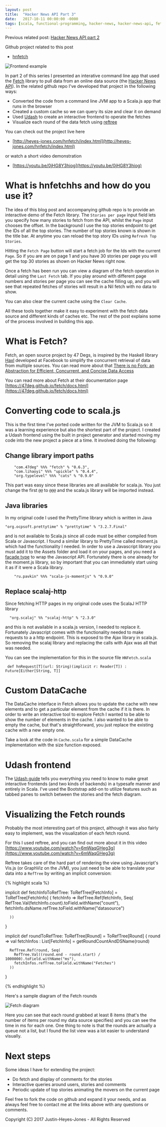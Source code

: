 ```yaml
---
layout: post
title:  "Hacker News API Part 3"
date:   2017-10-11 00:00:00 -0000
tags: [scala, functional-programming, hacker-news, hacker-news-api, fetch, typelevel, reftree, scala.js, 47-degs]
---
```


Previous related post: [Hacker News API part 2](/2017/07/30/hacker-news-api-2.html)

Github project related to this post 

- [hnfetch](https://github.com/justinhj/hnfetchjs)

![Frontend example](/../images/ux.png)

In part 2 of this series I presented an interative command line app that used the [Fetch](https://github.com/47deg/fetch) library to pull data from an online data source (the [Hacker News API](https://github.com/HackerNews/API)). In the related github repo I've developed that project in the following ways:

- Converted the code from a command line JVM app to a Scala.js app that runs in the browser
- Created a custom cache so we can query its size and clear it on demand
- Used [Udash](http://udash.io/) to create an interactive frontend to operate the fetches
- Visualize each round of the data fetch using [reftree](https://github.com/stanch/reftree)

You can check out the project live here

- [http://heyes-jones.com/hnfetch/index.html](http://heyes-jones.com/hnfetch/index.html)

or watch a short video demonstration

- [https://youtu.be/0jHG8Y3hiog](https://youtu.be/0jHG8Y3hiog)

# What is hnfetchhs and how do you use it?

The idea of this blog post and accompanying github repo is to provide an interactive demo of the Fetch library. The `Stories per page` input field lets you specify how many stories to fetch from the API, whilst the `Page` input chooses the offset. In the background I use the top stories endpoint to get the IDs of all the top stories. The number of top stories known is shown in the title bar. At anytime you can reload the top story IDs using `Refresh Top Stories`.

Hitting the `Fetch Page` button will start a fetch job for the Ids with the current `Page`. So if you are are on page 1 and you have 30 stories per page you will get the top 30 stories as shown on Hacker News right now. 

Once a fetch has been run you can view a diagram of the fetch operation in detail using the `Last Fetch` tab. If you play around with different page numbers and stories per page you can see the cache filling up, and you will see that repeated fetches of stories will result in a Nil fetch with no data to show.

You can also clear the current cache using the `Clear Cache`.

All these tools together make it easy to experiment with the fetch data source and different kinds of caches etc. The rest of the post explains some of the process involved in building this app.

# What is Fetch?

Fetch, an open source project by 47 Degs, is inspired by the Haskell library [Haxl](https://github.com/facebook/Haxl) developed at Facebook to simplify the concurrent retrieval of data from multiple sources. You can read more about that [There is no Fork: an Abstraction for Efficient, Concurrent, and Concise Data Access](https://simonmar.github.io/bib/papers/haxl-icfp14.pdf)

You can read more about Fetch at their documentation page [https://47deg.github.io/fetch/docs.html](https://47deg.github.io/fetch/docs.html)

# Converting code to scala.js

This is the first time I've ported code written for the JVM to Scala.js so it was a learning experience but also the shortest part of the project. I created a Udash frontend using the built in project generator and started moving my code into the new project a piece at a time. It involved doing the following:

## Change library import paths

```
    "com.47deg" %%% "fetch" % "0.6.3",
    "com.lihaoyi" %%% "upickle" % "0.4.4",
    "org.typelevel" %%% "cats" % "0.9.0"
```

This part was easy since these libraries are all available for scala.js. You just change the first `@@` to `@@@` and the scala.js library will be imported instead.

## Java libraries

In my original code I used the PrettyTime library which is written in Java

```
"org.ocpsoft.prettytime" % "prettytime" % "3.2.7.Final"
```

and is not available to Scala.js since all code must be either compiled from Scala or Javascript. I found a similar library to PrettyTime called moment.js which had the functionality I needed. In order to use a Javascript library you must add it to the Assets folder and load it on your pages, and you need a [facade type](https://www.scala-js.org/doc/interoperability/facade-types.html) to wrap the Javascript API. Fortunately there is one already for the moment.js library, so by important that you can immediately start using it as if it were a Scala library.

```
    "ru.pavkin" %%% "scala-js-momentjs" % "0.9.0"
```

## Replace scalaj-http

Since fetching HTTP pages in my original code uses the ScalaJ HTTP library

```
  "org.scalaj" %% "scalaj-http" % "2.3.0"
```

and this is not available in a scala.js version, I needed to replace it. Fortunately Javascript comes with the functionality needed to make requests to a a http endpoint. This is exposed to the Ajax library in scala.js. So removing the scalaj library and replacing the calls with Ajax was all that was needed.

You can see the implementation for this in the source file `HNFetch.scala` 

```
 def hnRequest[T](url: String)(implicit r: Reader[T]) : Future[Either[String, T]]
 ```
 
# Custom DataCache

The DataCache interface in Fetch allows you to update the cache with new elements and to get a particular element from the cache if it is there. In order to write an interactive tool to explore Fetch I wanted to be able to show the number of elements in the cache. I also wanted to be able to empty the cache, but that's straightforward, you just replace the existing cache with a new empty one.

Take a look at the code in `Cache.scala` for a simple DataCache implementation with the size function exposed.

# Udash frontend

The [Udash guide](http://guide.udash.io) tells you everything you need to know to make great interactive frontends (and two kinds of backends) in a typesafe manner and entirely in Scala. I've used the Bootstrap add-on to utilize features such as tabbed panes to switch between the stories and the fetch diagram.

# Visualizing the Fetch rounds

Probably the most interesting part of this project, although it was also fairly easy to implement, was the visualization of each fetch round. 

For this I used reftree, and you can find out more about it in this video [https://www.youtube.com/watch?v=6mWaqGHeg3g](https://www.youtube.com/watch?v=6mWaqGHeg3g)

Reftree takes care of the hard part of rendering the view using Javascript's Vis.js (or GraphViz on the JVM), you just need to be able to translate your data into a `RefTree` by writing an implicit conversion:

{% highlight scala %}

  implicit def fetchInfoToRefTree: ToRefTree[FetchInfo] = ToRefTree[FetchInfo] {
    fetchInfo =>
      RefTree.Ref(fetchInfo, Seq(
        RefTree.Val(fetchInfo.count).toField.withName("count"),
        fetchInfo.dsName.refTree.toField.withName("datasource")

      ))

  }

  implicit def roundToRefTree: ToRefTree[Round] = ToRefTree[Round] {
    round =>
      val fetchInfos : List[FetchInfo] = getRoundCountAndDSName(round)

      RefTree.Ref(round, Seq(
        RefTree.Val((round.end - round.start) / 1000000).toField.withName("ms"),
        fetchInfos.refTree.toField.withName("Fetches")
      ))

  }
  
{% endhighlight %}

Here's a sample diagram of the Fetch rounds

![Fetch diagram](/../images/fetch.png)

Here you can see that each round grabbed at least 8 items (that's the number of items per round my data source specifies) and you can see the time in ms for each one. One thing to note is that the rounds are actually a queue not a list, but I found the list view was a lot easier to understand visually.

# Next steps

Some ideas I have for extending the project:

- Do fetch and display of comments for the stories
- Interactive queries around users, stories and comments 
- Periodic update of top stories animating the movers on the current page

Feel free to fork the code on github and expand it your needs, and as always feel free to contact me at the links above with any questions or comments.

Copyright (C) 2017 Justin-Heyes-Jones - All Rights Reserved








